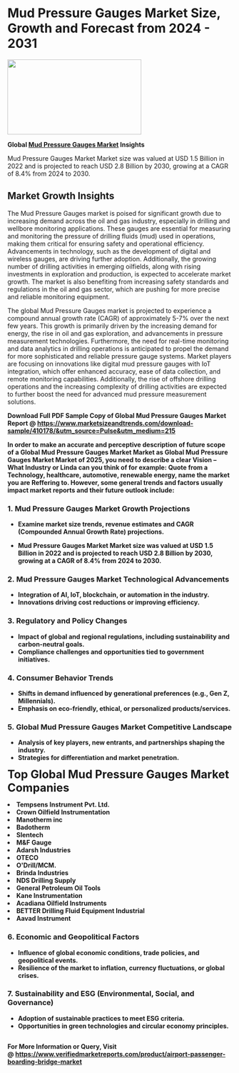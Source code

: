 <H1>Mud Pressure Gauges Market Size, Growth and Forecast from 2024 - 2031</H1><img class="aligncenter size-medium wp-image-584254" src="https://thirdeyenews.in/wp-content/uploads/2024/09/Global-Market-Research-300x168.jpeg" alt="" width="300" height="168" /><p><strong>Global&nbsp;<a href="https://www.marketsizeandtrends.com/download-sample/410178/&amp;utm_source=Pulse&amp;utm_medium=215">Mud Pressure Gauges Market</a> Insights</strong></p><p>Mud Pressure Gauges Market Market size was valued at USD 1.5 Billion in 2022 and is projected to reach USD 2.8 Billion by 2030, growing at a CAGR of 8.4% from 2024 to 2030.</p><p><h2>Market Growth Insights</h2> <p>The Mud Pressure Gauges market is poised for significant growth due to increasing demand across the oil and gas industry, especially in drilling and wellbore monitoring applications. These gauges are essential for measuring and monitoring the pressure of drilling fluids (mud) used in operations, making them critical for ensuring safety and operational efficiency. Advancements in technology, such as the development of digital and wireless gauges, are driving further adoption. Additionally, the growing number of drilling activities in emerging oilfields, along with rising investments in exploration and production, is expected to accelerate market growth. The market is also benefiting from increasing safety standards and regulations in the oil and gas sector, which are pushing for more precise and reliable monitoring equipment.</p> <p><strong></strong></p> <p>The global Mud Pressure Gauges market is projected to experience a compound annual growth rate (CAGR) of approximately 5-7% over the next few years. This growth is primarily driven by the increasing demand for energy, the rise in oil and gas exploration, and advancements in pressure measurement technologies. Furthermore, the need for real-time monitoring and data analytics in drilling operations is anticipated to propel the demand for more sophisticated and reliable pressure gauge systems. Market players are focusing on innovations like digital mud pressure gauges with IoT integration, which offer enhanced accuracy, ease of data collection, and remote monitoring capabilities. Additionally, the rise of offshore drilling operations and the increasing complexity of drilling activities are expected to further boost the need for advanced mud pressure measurement solutions.</p> <p><strong></p><p><span class=""><strong>Download Full PDF Sample Copy of Global Mud Pressure Gauges Market Report</strong> @ <a href="https://www.marketsizeandtrends.com/download-sample/410178/&amp;utm_source=Pulse&amp;utm_medium=215" target="_blank">https://www.marketsizeandtrends.com/download-sample/410178/&amp;utm_source=Pulse&amp;utm_medium=215</a></span></p><p>In order to make an accurate and perceptive description of future scope of a Global&nbsp;Mud Pressure Gauges Market Market as Global&nbsp;Mud Pressure Gauges Market Market of 2025, you need to describe a clear Vision &ndash; What Industry or Linda can you think of for example: Quote from a Technology, healthcare, automotive, renewable energy, name the market you are Reffering to. However, some general trends and factors usually impact market reports and their future outlook include:</p><h3>1.&nbsp;<strong>Mud Pressure Gauges Market Growth Projections</strong></h3><ul><li>Examine market size trends, revenue estimates and CAGR (Compounded Annual Growth Rate) projections.</li><li><p>Mud Pressure Gauges Market Market size was valued at USD 1.5 Billion in 2022 and is projected to reach USD 2.8 Billion by 2030, growing at a CAGR of 8.4% from 2024 to 2030.</p></li></ul><h3>2.&nbsp;<strong>Mud Pressure Gauges Market Technological Advancements</strong></h3><ul><li>Integration of AI, IoT, blockchain, or automation in the industry.</li><li>Innovations driving cost reductions or improving efficiency.</li></ul><h3>3.&nbsp;<strong>Regulatory and Policy Changes</strong></h3><ul><li>Impact of global and regional regulations, including sustainability and carbon-neutral goals.</li><li>Compliance challenges and opportunities tied to government initiatives.</li></ul><h3>4.&nbsp;<strong>Consumer Behavior Trends</strong></h3><ul><li>Shifts in demand influenced by generational preferences (e.g., Gen Z, Millennials).</li><li>Emphasis on eco-friendly, ethical, or personalized products/services.</li></ul><h3>5.&nbsp;<strong>Global Mud Pressure Gauges Market Competitive Landscape</strong></h3><ul><li>Analysis of key players, new entrants, and partnerships shaping the industry.</li><li>Strategies for differentiation and market penetration.</li></ul><p data-pm-slice="1 1 []"><span style="color: inherit; font-family: inherit; font-size: 25px;">Top Global Mud Pressure Gauges Market Companies</span></p><div class="" data-test-id=""><p><li>Tempsens Instrument Pvt. Ltd.</li><li> Crown Oilfield Instrumentation</li><li> Manotherm inc</li><li> Badotherm</li><li> Slentech</li><li> M&F Gauge</li><li> Adarsh Industries</li><li> OTECO</li><li> O'Drill/MCM.</li><li> Brinda Industries</li><li> NDS Drilling Supply</li><li> General Petroleum Oil Tools</li><li> Kane Instrumentation</li><li> Acadiana Oilfield Instruments</li><li> BETTER Drilling Fluid Equipment Industrial</li><li> Aavad Instrument</li></p></div><h3>6.&nbsp;<strong>Economic and Geopolitical Factors</strong></h3><ul><li>Influence of global economic conditions, trade policies, and geopolitical events.</li><li>Resilience of the market to inflation, currency fluctuations, or global crises.</li></ul><h3>7.&nbsp;<strong>Sustainability and ESG (Environmental, Social, and Governance)</strong></h3><ul><li>Adoption of sustainable practices to meet ESG criteria.</li><li>Opportunities in green technologies and circular economy principles.</li></ul><h2><strong style="font-size: 14px;">For More Information or Query, Visit @&nbsp;</strong><a style="background-color: #ffffff; font-size: 14px;" href="https://www.marketsizeandtrends.com/report/mud-pressure-gauges-market/" target="_blank">https://www.verifiedmarketreports.com/product/airport-passenger-boarding-bridge-market</a></h2>
